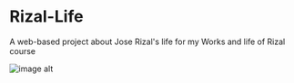 # Rizal-Life
A web-based project about Jose Rizal's life for my Works and life of Rizal course

![image alt]()
